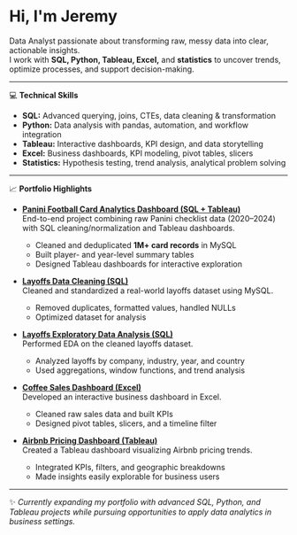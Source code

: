 # Hi, I'm Jeremy  

Data Analyst passionate about transforming raw, messy data into clear, actionable insights.  
I work with **SQL, Python, Tableau, Excel,** and **statistics** to uncover trends, optimize processes, and support decision-making.  

---

💻 **Technical Skills**  
- **SQL:** Advanced querying, joins, CTEs, data cleaning & transformation  
- **Python:** Data analysis with pandas, automation, and workflow integration  
- **Tableau:** Interactive dashboards, KPI design, and data storytelling  
- **Excel:** Business dashboards, KPI modeling, pivot tables, slicers  
- **Statistics:** Hypothesis testing, trend analysis, analytical problem solving  

---

📈 **Portfolio Highlights**  

- [**Panini Football Card Analytics Dashboard (SQL + Tableau)**](https://github.com/jkselig/panini-dashboard)  
  End-to-end project combining raw Panini checklist data (2020–2024) with SQL cleaning/normalization and Tableau dashboards.  
  - Cleaned and deduplicated **1M+ card records** in MySQL  
  - Built player- and year-level summary tables  
  - Designed Tableau dashboards for interactive exploration  

- [**Layoffs Data Cleaning (SQL)**](https://github.com/jkselig/layoffs-data-cleaning)  
  Cleaned and standardized a real-world layoffs dataset using MySQL.  
  - Removed duplicates, formatted values, handled NULLs  
  - Optimized dataset for analysis  

- [**Layoffs Exploratory Data Analysis (SQL)**](https://github.com/jkselig/layoffs-sql-eda)  
  Performed EDA on the cleaned layoffs dataset.  
  - Analyzed layoffs by company, industry, year, and country  
  - Used aggregations, window functions, and trend analysis  

- [**Coffee Sales Dashboard (Excel)**](https://github.com/jkselig/coffee-sales-dashboard)  
  Developed an interactive business dashboard in Excel.  
  - Cleaned raw sales data and built KPIs  
  - Designed pivot tables, slicers, and a timeline filter  

- [**Airbnb Pricing Dashboard (Tableau)**](https://github.com/jkselig/airbnb-average-price-dashboard)  
  Created a Tableau dashboard visualizing Airbnb pricing trends.  
  - Integrated KPIs, filters, and geographic breakdowns  
  - Made insights easily explorable for business users  

---

✨ *Currently expanding my portfolio with advanced SQL, Python, and Tableau projects while pursuing opportunities to apply data analytics in business settings.*  

